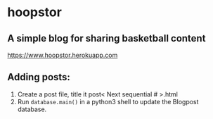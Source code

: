 # hoopstor
A simple blog for sharing basketball content
----------------------------------------
https://www.hoopstor.herokuapp.com

## Adding posts:
1. Create a post file, title it post< Next sequential # >.html
2. Run `database.main()` in a python3 shell to update the Blogpost database.





